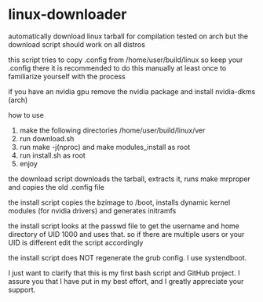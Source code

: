 # linux-downloader
automatically download linux tarball for compilation
tested on arch but the download script should work on all distros

this script tries to copy .config from /home/user/build/linux so keep your .config there
it is recommended to do this manually at least once to familiarize yourself with the process

if you have an nvidia gpu remove the nvidia package and install nvidia-dkms (arch)

how to use
1. make the following directories
/home/user/build/linux/ver
2. run download.sh
3. run make -j(nproc) and make modules_install as root
4. run install.sh as root
5. enjoy

the download script downloads the tarball, extracts it, runs make mrproper and copies the old .config file

the install script copies the bzimage to /boot, installs dynamic kernel modules (for nvidia drivers) and generates initramfs

the install script looks at the passwd file to get the username and home directory of UID 1000 and uses that. so if there are multiple users or your UID is different edit the script accordingly

the install script does NOT regenerate the grub config. I use systendboot.


I just want to clarify that this is my first bash script and GitHub project. I assure you that I have put in my best effort, and I greatly appreciate your support.
